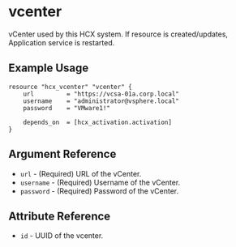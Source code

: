 # vcenter

vCenter used by this HCX system.
If resource is created/updates, Application service is restarted.


## Example Usage

```hcl
resource "hcx_vcenter" "vcenter" {
    url         = "https://vcsa-01a.corp.local"
    username    = "administrator@vsphere.local"
    password    = "VMware1!"

    depends_on  = [hcx_activation.activation]
}

```

## Argument Reference

* `url` - (Required) URL of the vCenter.
* `username` - (Required) Username of the vCenter.
* `password` - (Required) Password of the vCenter.


## Attribute Reference

* `id` - UUID of the vcenter.
